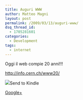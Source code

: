 ```yaml
---
title: Auguri WWW
author: Matteo Magni
layout: post
permalink: /2009/03/13/auguri-www/
dsq_thread_id:
  - 1705281601
categories:
  - Development
tags:
  - internet
---
```

Oggi il web compie 20 anni!!!

http://info.cern.ch/www20/

<div class='kindleWidget kindleLight' >
  <img src="http://magni.me/wp-content/plugins/send-to-kindle/media/white-15.png" /><span>Send to Kindle</span>
</div>

<a rel="author" href="https://plus.google.com/111433366670841346629?rel=author"  >Google+</a>